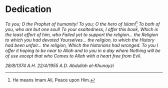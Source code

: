 Dedication
==========

*To you; O the Prophet of humanity!*
*To you; O the hero of Islam!*[^1]
*To both of you, who are but one soul!*
*To your exaltedness, I offer this book,*
*Which is the least effort of him, who*
*Failed yet to support the religion… the*
*Religion to which you had devoted*
*Yourselves… the religion, to which the*
*History had been unfair… the religion,*
*Which the historians had wronged.*
*To you I offer it hoping to be near to*
*Allah and to you in a day where*
*Nothing will be of use except that who*
*Comes to Allah with a heart free from*
*Evil.*

*28/8/1374 A.H.*
*22/4/1955 A.D.*
*Abdullah al-Khunayzi*

[^1]: He means Imam Ali, Peace upon Him.


